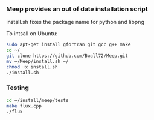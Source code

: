 ### Meep provides an out of date installation script
install.sh fixes the package name for python and libpng

To intsall on Ubuntu:

```bash
sudo apt-get install gfortran git gcc g++ make 
cd ~/ 
git clone https://github.com/Bwall72/Meep.git
mv ~/Meep/install.sh ~/
chmod +x install.sh
./install.sh
```

### Testing
```bash
cd ~/install/meep/tests
make flux.cpp
./flux
```
